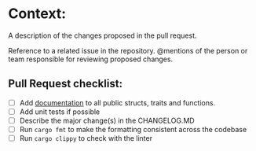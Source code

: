 # Context:
A description of the changes proposed in the pull request.

Reference to a related issue in the repository.
@mentions of the person or team responsible for reviewing proposed changes.

## Pull Request checklist:
- [ ] Add [documentation](https://doc.rust-lang.org/1.7.0/book/documentation.html) to all public structs, traits and functions.
- [ ] Add unit tests if possible
- [ ] Describe the major change(s) in the CHANGELOG.MD
- [ ] Run `cargo fmt` to make the formatting consistent across the codebase
- [ ] Run `cargo clippy` to check with the linter
